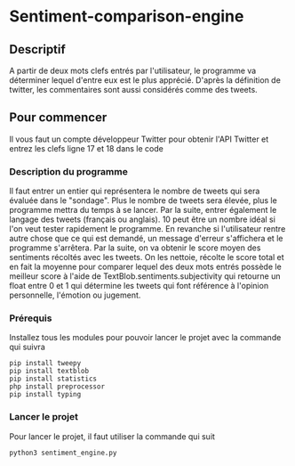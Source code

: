 # Sentiment-comparison-engine

## Descriptif
A partir de deux mots clefs entrés par l'utilisateur, le programme va déterminer lequel d'entre eux est le plus apprécié.
D'après la définition de twitter, les commentaires sont aussi considérés comme des tweets.

## Pour commencer
Il vous faut un compte développeur Twitter pour obtenir l'API Twitter et entrez les clefs ligne 17 et 18 dans le code

### Description du programme
Il faut entrer un entier qui représentera le nombre de tweets qui sera évaluée dans le "sondage". Plus le nombre de tweets sera élevée, plus le programme mettra du temps à se lancer. Par la suite, entrer également le langage des tweets (français ou anglais). 10 peut être un nombre idéal si l'on veut tester rapidement le programme. En revanche si l'utilisateur rentre autre chose que ce qui est demandé, un message d'erreur s'affichera et le programme s'arrêtera.
Par la suite, on va obtenir le score moyen des sentiments récoltés avec les tweets. On les nettoie, récolte le score total et en fait la moyenne pour comparer lequel des deux mots entrés possède le meilleur score à l'aide de TextBlob.sentiments.subjectivity qui retourne un float entre 0 et 1 qui détermine les tweets qui font référence à l'opinion personnelle, l'émotion ou jugement.

### Prérequis

Installez tous les modules pour pouvoir lancer le projet avec la commande qui suivra

```
pip install tweepy
pip install textblob
pip install statistics
php install preprocessor
pip install typing
```

### Lancer le projet

Pour lancer le projet, il faut utiliser la commande qui suit

```
python3 sentiment_engine.py
```
